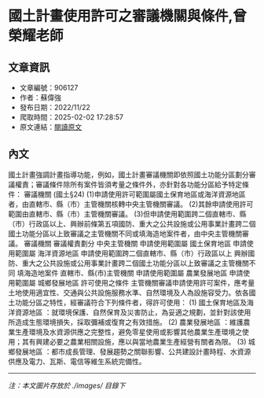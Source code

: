 # 國土計畫使用許可之審議機關與條件,曾榮耀老師

## 文章資訊
- 文章編號：906127
- 作者：蘇偉強
- 發布日期：2022/11/22
- 爬取時間：2025-02-02 17:28:57
- 原文連結：[閱讀原文](https://real-estate.get.com.tw/Columns/detail.aspx?no=906127)

## 內文
國土計畫強調計畫指導功能，例如，國土計畫審議機關即依照國土功能分區劃分審議權責；審議條件除所有案件皆須考量之條件外，亦針對各功能分區給予特定條件：
審議機關
(國土§24)
(1)申請使用許可範圍屬國土保育地區或海洋資源地區者，由直轄市、縣（市）主管機關核轉中央主管機關審議。
(2)其餘申請使用許可範圍由直轄市、縣（市）主管機關審議。
(3)但申請使用範圍跨二個直轄市、縣（市）行政區以上、興辦前條第五項國防、重大之公共設施或公用事業計畫跨二個國土功能分區以上致審議之主管機關不同或填海造地案件者，由中央主管機關審議。
審議機關
審議權責劃分
中央主管機關
申請使用範圍屬
國土保育地區
申請使用範圍屬
海洋資源地區
申請使用範圍跨二個直轄市、縣（市）行政區以上
興辦國防、重大之公共設施或公用事業計畫跨二個國土功能分區以上致審議之主管機關不同
填海造地案件
直轄市、縣(市)主管機關
申請使用範圍屬
農業發展地區
申請使用範圍屬
城鄉發展地區
許可使用之條件
主管機關審議申請使用許可案件，應考量土地使用適宜性、交通與公共設施服務水準、自然環境及人為設施容受力。依各國土功能分區之特性，經審議符合下列條件者，得許可使用：
(1)
國土保育地區及海洋資源地區
：就環境保護、自然保育及災害防止，為妥適之規劃，並針對該使用所造成生態環境損失，採取彌補或復育之有效措施。
(2)
農業發展地區
：維護農業生產環境及水資源供應之完整性，避免零星使用或影響其他農業生產環境之使用；其有興建必要之農業相關設施，應以與當地農業生產經營有關者為限。
(3)
城鄉發展地區
：都市成長管理、發展趨勢之關聯影響、公共建設計畫時程、水資源供應及電力、瓦斯、電信等維生系統完備性。

---
*注：本文圖片存放於 ./images/ 目錄下*
